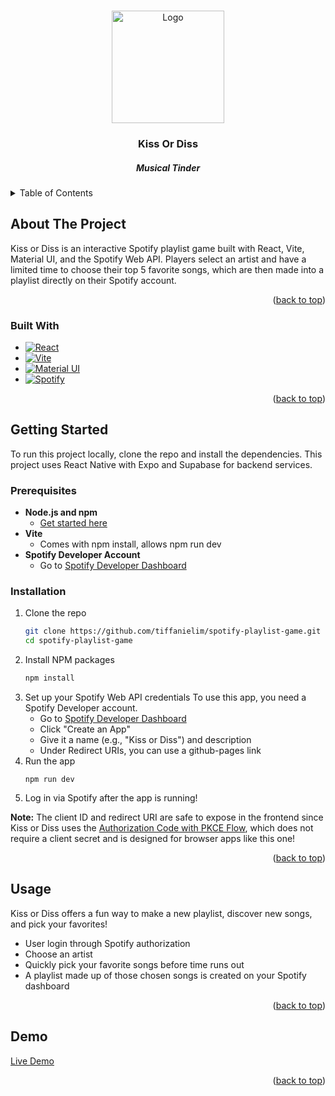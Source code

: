 <a id="readme-top"></a>

<!-- PROJECT LOGO -->
<br />
<div align="center">
  <a href="https://github.com/tiffanielim/SnapChatStarterForkable">
    <img src="https://static.vecteezy.com/system/resources/previews/018/930/704/non_2x/snapchat-logo-snapchat-icon-transparent-free-png.png" alt="Logo" width="180" height="180">
  </a>

<h3 align="center">Kiss Or Diss</h3>
<h5 align="center">Musical Tinder</h5>
</div>

<!-- TABLE OF CONTENTS -->
<details>
  <summary>Table of Contents</summary>
  <ol>
    <li>
      <a href="#about-the-project">About The Project</a>
      <ul>
        <li><a href="#built-with">Built With</a></li>
      </ul>
    </li>
    <li>
      <a href="#getting-started">Getting Started</a>
      <ul>
        <li><a href="#prerequisites">Prerequisites</a></li>
        <li><a href="#installation">Installation</a></li>
      </ul>
    </li>
    <li><a href="#usage">Usage</a></li>
  </ol>
</details>

<div align="left">
<!-- ABOUT THE PROJECT -->

## About The Project

Kiss or Diss is an interactive Spotify playlist game built with React, Vite, Material UI, and the Spotify Web API. Players select an artist and have a limited time to choose their top 5 favorite songs, which are then made into a playlist directly on their Spotify account.

<p align="right">(<a href="#readme-top">back to top</a>)</p>

### Built With 

- [![React][React-shield]][React-url]
- [![Vite][Vite-shield]][Vite-url]
- [![Material UI][MUI-shield]][MUI-url]
- [![Spotify][Spotify-shield]][Spotify-url]

<p align="right">(<a href="#readme-top">back to top</a>)</p>

<!-- GETTING STARTED -->

## Getting Started

To run this project locally, clone the repo and install the dependencies. This project uses React Native with Expo and Supabase for backend services.

### Prerequisites

- **Node.js and npm**  
  - [Get started here](https://docs.npmjs.com/downloading-and-installing-node-js-and-npm)
- **Vite**
  - Comes with npm install, allows npm run dev
- **Spotify Developer Account**
  - Go to [Spotify Developer Dashboard](https://developer.spotify.com/dashboard)

### Installation

1. Clone the repo
   ```sh
   git clone https://github.com/tiffanielim/spotify-playlist-game.git
   cd spotify-playlist-game
   ```
2. Install NPM packages
   ```sh
   npm install
   ```
3. Set up your Spotify Web API credentials
   To use this app, you need a Spotify Developer account.
   - Go to [Spotify Developer Dashboard](https://developer.spotify.com/dashboard)
   - Click "Create an App"
   - Give it a name (e.g., "Kiss or Diss") and description
   - Under Redirect URIs, you can use a github-pages link
6. Run the app
   ```
   npm run dev
   ```
7. Log in via Spotify after the app is running!

**Note:** The client ID and redirect URI are safe to expose in the frontend since Kiss or Diss uses the [Authorization Code with PKCE Flow](https://developer.spotify.com/documentation/web-api/tutorials/code-pkce-flow), which does not require a client secret and is designed for browser apps like this one!

<p align="right">(<a href="#readme-top">back to top</a>)</p>

<!-- USAGE EXAMPLES -->

## Usage

Kiss or Diss offers a fun way to make a new playlist, discover new songs, and pick your favorites!

- User login through Spotify authorization
- Choose an artist 
- Quickly pick your favorite songs before time runs out
- A playlist made up of those chosen songs is created on your Spotify dashboard
  
<p align="right">(<a href="#readme-top">back to top</a>)</p>

## Demo
[Live Demo](https://tiffanielim.github.io/spotify-playlist-game/)  

<p align="right">(<a href="#readme-top">back to top</a>)</p>

</div>

<!-- MARKDOWN LINKS & IMAGES -->
<!-- https://www.markdownguide.org/basic-syntax/#reference-style-links -->

[React-shield]: https://img.shields.io/badge/React-20232A?style=for-the-badge&logo=react&logoColor=61DAFB
[React-url]: https://reactjs.org/
[Vite-shield]: https://img.shields.io/badge/Vite-646CFF?style=for-the-badge&logo=vite&logoColor=white
[Vite-url]: https://vitejs.dev/
[MUI-shield]: https://img.shields.io/badge/Material--UI-007FFF?style=for-the-badge&logo=mui&logoColor=white
[MUI-url]: https://mui.com/
[Spotify-shield]: https://img.shields.io/badge/Spotify_API-1ED760?style=for-the-badge&logo=spotify&logoColor=white
[Spotify-url]: https://developer.spotify.com/documentation/web-api
